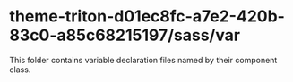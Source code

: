 # theme-triton-d01ec8fc-a7e2-420b-83c0-a85c68215197/sass/var

This folder contains variable declaration files named by their component class.
